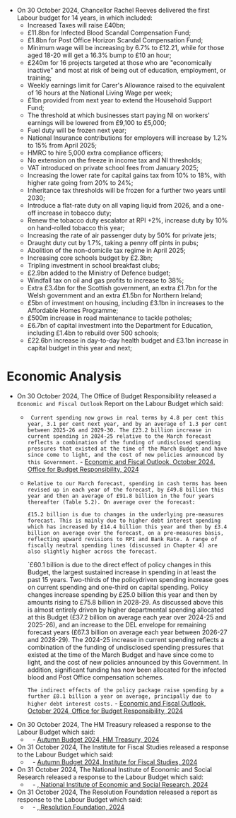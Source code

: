 - On 30 October 2024, Chancellor Rachel Reeves delivered the first Labour budget for 14 years, in which included:
	- Increased Taxes will raise £40bn;
	- £11.8bn for Infected Blood Scandal Compensation Fund;
	- £1.8bn for Post Office Horizon Scandal Compensation Fund;
	- Minimum wage will be increasing by 6.7% to £12.21, while for those aged 18-20 will get a 16.3% bump to £10 an hour;
	- £240m for 16 projects targeted at those who are "economically inactive" and most at risk of being out of education, employment, or training;
	- Weekly earnings limit for Carer's Allowance raised to the equivalent of 16 hours at the National Living Wage per week;
	- £1bn provided from next year to extend the Household Support Fund;
	- The threshold at which businesses start paying NI on workers' earnings will be lowered from £9,100 to £5,000;
	- Fuel duty will be frozen next year;
	- National Insurance contributions for employers will increase by 1.2% to 15% from April 2025;
	- HMRC to hire 5,000 extra compliance officers;
	- No extension on the freeze in income tax and NI thresholds;
	- VAT introduced on private school fees from January 2025;
	- Increasing the lower rate for capital gains tax from 10% to 18%, with higher rate going from 20% to 24%;
	- Inheritance tax thresholds will be frozen for a further two years until 2030;
	- Introduce a flat-rate duty on all vaping liquid from 2026, and a one-off increase in tobacco duty;
	- Renew the tobacco duty escalator at RPI +2%, increase duty by 10% on hand-rolled tobacco this year;
	- Increasing the rate of air passenger duty by 50% for private jets;
	- Draught duty cut by 1.7%, taking a penny off pints in pubs;
	- Abolition of the non-domicile tax regime in April 2025;
	- Increasing core schools budget by £2.3bn;
	- Tripling investment in school breakfast clubs;
	- £2.9bn added to the Ministry of Defence budget;
	- Windfall tax on oil and gas profits to increase to 38%;
	- Extra £3.4bn for the Scottish government, an extra £1.7bn for the Welsh government and an extra £1.5bn for Northern Ireland;
	- £5bn of investment on housing, including £3.1bn in increases to the Affordable Homes Programme;
	- £500m increase in road maintenance to tackle potholes;
	- £6.7bn of capital investment into the Department for Education, including £1.4bn to rebuild over 500 schools;
	- £22.6bn increase in day-to-day health budget and £3.1bn increase in capital budget in this year and next;
# Economic Analysis
- On 30 October 2024, The Office of Budget Responsibility released a `Economic and Fiscal Outlook` Report on the Labour Budget which said:
	- ` Current spending now grows in real terms by 4.8 per cent this year, 3.1 per cent next year, and by an average of 1.3 per cent between 2025-26 and 2029-30. The £23.2 billion increase in current spending in 2024-25 relative to the March forecast reflects a combination of the funding of undisclosed spending pressures that existed at the time of the March Budget and have since come to light, and the cost of new policies announced by this Government.` - [Economic and Fiscal Outlook, October 2024, Office for Budget Responsibility, 2024](https://obr.uk/docs/dlm_uploads/OBR_Economic_and_fiscal_outlook_Oct_2024.pdf)
	- `Relative to our March forecast, spending in cash terms has been revised up in each year of the forecast, by £49.8 billion this year and then an average of £91.8 billion in the four years thereafter (Table 5.2). On average over the forecast:`
	  
	  `£15.2 billion is due to changes in the underlying pre-measures forecast. This is mainly due to higher debt interest spending which has increased by £14.4 billion this year and then by £3.4 billion on average over the forecast, on a pre-measures basis, reflecting upward revisions to RPI and Bank Rate. A range of fiscally neutral spending lines (discussed in Chapter 4) are also slightly higher across the forecast.`
	  
	  `£60.1 billion is due to the direct effect of policy changes in this Budget, the largest sustained increase in spending in at least the past 15 years. Two-thirds of the policydriven spending increase goes on current spending and one-third on capital spending. Policy changes increase spending by £25.0 billion this year and then by amounts rising to £75.8 billion in 2028-29. As discussed above this is almost entirely driven by higher departmental spending allocated at this Budget (£37.2 billion on average each year over 2024-25 and 2025-26), and an increase to the DEL envelope for remaining forecast years (£67.3 billion on average each year between 2026-27 and 2028-29). The 2024-25 increase in current spending reflects a combination of the funding of undisclosed spending pressures that existed at the time of the March Budget and have since come to light, and the cost of new policies announced by this Government. In addition, significant funding has now been allocated for the infected blood and Post Office compensation schemes.
	  
	  `The indirect effects of the policy package raise spending by a further £8.1 billion a year on average, principally due to higher debt interest costs.` - [Economic and Fiscal Outlook, October 2024, Office for Budget Responsibility, 2024](https://obr.uk/docs/dlm_uploads/OBR_Economic_and_fiscal_outlook_Oct_2024.pdf)
- On 30 October 2024, The HM Treasury released a response to the Labour Budget which said:
	- ` ` - [Autumn Budget 2024, HM Treasury, 2024](https://assets.publishing.service.gov.uk/media/672232d010b0d582ee8c4905/Autumn_Budget_2024__web_accessible_.pdf)
- On 31 October 2024, The Institute for Fiscal Studies released a response to the Labour Budget which said:
	- ` ` - [Autumn Budget 2024, Institute for Fiscal Studies, 2024](https://ifs.org.uk/collections/autumn-budget-2024)
- On 31 October 2024, The National Institute of Economic and Social Research released a response to the Labour Budget which said:
	- ` ` - [, National Institute of Economic and Social Research, 2024]()
- On 31 October 2024, The Resolution Foundation released a report as response to the Labour Budget which said:
	- ` ` - [, Resolution Foundation, 2024]()